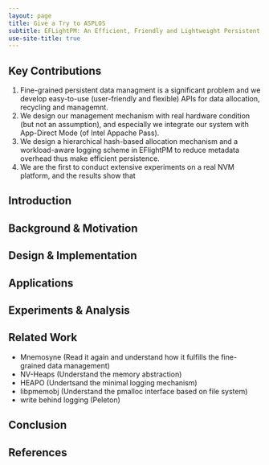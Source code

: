 ```yaml
---
layout: page
title: Give a Try to ASPLOS
subtitle: EFLightPM: An Efficient, Friendly and Lightweight Persistent Memory Library for Fine-grained Data
use-site-title: true
---
```


## Key Contributions

1. Fine-grained persistent data managment is a significant problem and we develop easy-to-use (user-friendly and flexible) APIs for data allocation, recycling and managemnt.
2. We design our management mechanism with real hardware condition (but not an assumption), and especially we integrate our system with App-Direct Mode (of Intel Appache Pass).
3. We design a hierarchical hash-based allocation mechanism and a workload-aware logging scheme in EFlightPM to reduce metadata overhead thus make efficient persistence.
4. We are the first to conduct extensive experiments on a real NVM platform, and the results show that

## Introduction

## Background & Motivation

## Design & Implementation

## Applications

## Experiments & Analysis

## Related Work

- Mnemosyne (Read it again and understand how it fulfills the fine-grained data management)
- NV-Heaps (Understand the memory abstraction)
- HEAPO (Undertsand the minimal logging mechanism)
- libpmemobj (Understand the pmalloc interface based on file system)
- write behind logging (Peleton)

## Conclusion

## References
